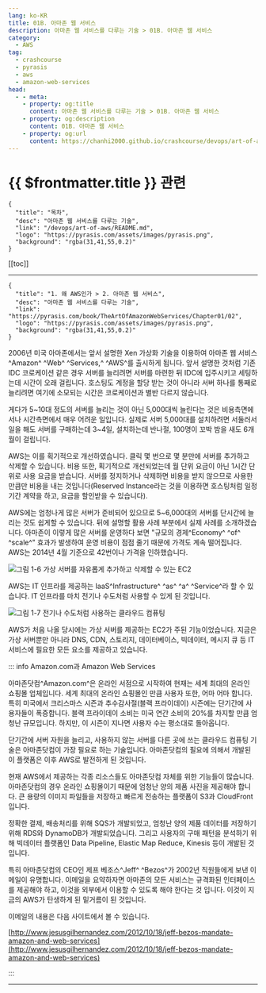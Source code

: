 ```yaml
---
lang: ko-KR
title: 01B. 아마존 웹 서비스
description: 아마존 웹 서비스를 다루는 기술 > 01B. 아마존 웹 서비스
category:
  - AWS
tag: 
  - crashcourse
  - pyrasis
  - aws 
  - amazon-web-services
head:
  - - meta:
    - property: og:title
      content: 아마존 웹 서비스를 다루는 기술 > 01B. 아마존 웹 서비스
    - property: og:description
      content: 01B. 아마존 웹 서비스
    - property: og:url
      content: https://chanhi2000.github.io/crashcourse/devops/art-of-aws/01B.html
---
```


# {{ $frontmatter.title }} 관련

```component VPCard
{
  "title": "목차",
  "desc": "아마존 웹 서비스를 다루는 기술",
  "link": "/devops/art-of-aws/README.md",
  "logo": "https://pyrasis.com/assets/images/pyrasis.png",
  "background": "rgba(31,41,55,0.2)"
}
```

[[toc]]

---

```component VPCard
{
  "title": "1. 왜 AWS인가 > 2. 아마존 웹 서비스",
  "desc": "아마존 웹 서비스를 다루는 기술",
  "link": "https://pyrasis.com/book/TheArtOfAmazonWebServices/Chapter01/02",
  "logo": "https://pyrasis.com/assets/images/pyrasis.png",
  "background": "rgba(31,41,55,0.2)"
}
```

2006년 미국 아마존에서는 앞서 설명한 Xen 가상화 기술을 이용하여 아마존 웹 서비스^Amazon^ ^Web^ ^Services,^ ^AWS^를 출시하게 됩니다. 앞서 설명한 것처럼 기존 IDC 코로케이션 같은 경우 서버를 늘리려면 서버를 마련한 뒤 IDC에 입주시키고 세팅하는데 시간이 오래 걸립니다. 호스팅도 계정을 할당 받는 것이 아니라 서버 하나를 통째로 늘리려면 여기에 소모되는 시간은 코로케이션과 별반 다르지 않습니다.

게다가 5~10대 정도의 서버를 늘리는 것이 아닌 5,000대씩 늘린다는 것은 비용측면에서나 시간측면에서 매우 어려운 일입니다. 실제로 서버 5,000대를 설치하려면 서둘러서 일을 해도 서버를 구매하는데 3~4일, 설치하는데 반나절, 100명이 꼬박 밤을 새도 6개월이 걸립니다.

AWS는 이를 획기적으로 개선하였습니다. 클릭 몇 번으로 몇 분만에 서버를 추가하고 삭제할 수 있습니다. 비용 또한, 획기적으로 개선되었는데 월 단위 요금이 아닌 1시간 단위로 사용 요금을 받습니다. 서버를 정지하거나 삭제하면 비용을 받지 않으므로 사용한 만큼만 비용을 내는 것입니다(Reserved Instance라는 것을 이용하면 호스팅처럼 일정 기간 계약을 하고, 요금을 할인받을 수 있습니다).

AWS에는 엄청나게 많은 서버가 준비되어 있으므로 5~6,000대의 서버를 단시간에 늘리는 것도 쉽게할 수 있습니다. 뒤에 설명할 활용 사례 부분에서 실제 사례를 소개하겠습니다.
아마존이 이렇게 많은 서버를 운영하다 보면 "규모의 경제^Economy^ ^of^ ^scale^" 효과가 발생하여 운영 비용이 점점 줄기 때문에 가격도 계속 떨어집니다. AWS는 2014년 4월 기준으로 42번이나 가격을 인하했습니다.

![그림 1-6 가상 서버를 자유롭게 추가하고 삭제할 수 있는 EC2](https://pyrasis.com/assets/images/TheArtOfAmazonWebServicesChapter01/6.png)

AWS는 IT 인프라를 제공하는 IaaS^Infrastructure^ ^as^ ^a^ ^Service^라 할 수 있습니다. IT 인프라를 마치 전기나 수도처럼 사용할 수 있게 된 것입니다.

![그림 1-7 전기나 수도처럼 사용하는 클라우드 컴퓨팅](https://pyrasis.com/assets/images/TheArtOfAmazonWebServicesChapter01/7.png)

AWS가 처음 나올 당시에는 가상 서버를 제공하는 EC2가 주된 기능이었습니다. 지금은 가상 서버뿐만 아니라 DNS, CDN, 스토리지, 데이터베이스, 빅데이터, 메시지 큐 등 IT 서비스에 필요한 모든 요소를 제공하고 있습니다.

::: info Amazon.com과 Amazon Web Services

아마존닷컴^Amazon.com^은 온라인 서점으로 시작하여 현재는 세계 최대의 온라인 쇼핑몰 업체입니다. 세계 최대의 온라인 쇼핑몰인 만큼 사용자 또한, 어마 어마 합니다. 특히 미국에서 크리스마스 시즌과 추수감사절(블랙 프라이데이) 시즌에는 단기간에 사용자들이 폭증합니다. 블랙 프라이데이 소비는 미국 연간 소비의 20%를 차지할 만큼 엄청난 규모입니다. 하지만, 이 시즌이 지나면 사용자 수는 평소대로 돌아옵니다.

단기간에 서버 자원을 늘리고, 사용하지 않는 서버를 다른 곳에 쓰는 클라우드 컴퓨팅 기술은 아마존닷컴이 가장 필요로 하는 기술입니다. 아마존닷컴의 필요에 의해서 개발된 이 플랫폼은 이후 AWS로 발전하게 된 것입니다.

현재 AWS에서 제공하는 각종 리소스들도 아마존닷컴 자체를 위한 기능들이 많습니다. 아마존닷컴의 경우 온라인 쇼핑몰이기 때문에 엄청난 양의 제품 사진을 제공해야 합니다. 큰 용량의 이미지 파일들을 저장하고 빠르게 전송하는 플랫폼이 S3과 CloudFront입니다.

정확한 결제, 배송처리를 위해 SQS가 개발되었고, 엄청난 양의 제품 데이터를 저장하기 위해 RDS와 DynamoDB가 개발되었습니다. 그리고 사용자의 구매 패턴을 분석하기 위해 빅데이터 플랫폼인 Data Pipeline, Elastic Map Reduce, Kinesis 등이 개발된 것입니다.

특히 아마존닷컴의 CEO인 제프 베조스^Jeff^ ^Bezos^가 2002년 직원들에게 보낸 이메일이 유명합니다. 이메일을 요약하자면 아마존의 모든 서비스는 규격화된 인터페이스를 제공해야 하고, 이것을 외부에서 이용할 수 있도록 해야 한다는 것 입니다. 이것이 지금의 AWS가 탄생하게 된 밑거름이 된 것입니다.

이메일의 내용은 다음 사이트에서 볼 수 있습니다.

[http://www.jesusgilhernandez.com/2012/10/18/jeff-bezos-mandate-amazon-and-web-services](http://www.jesusgilhernandez.com/2012/10/18/jeff-bezos-mandate-amazon-and-web-services)

:::

---

<TagLinks />